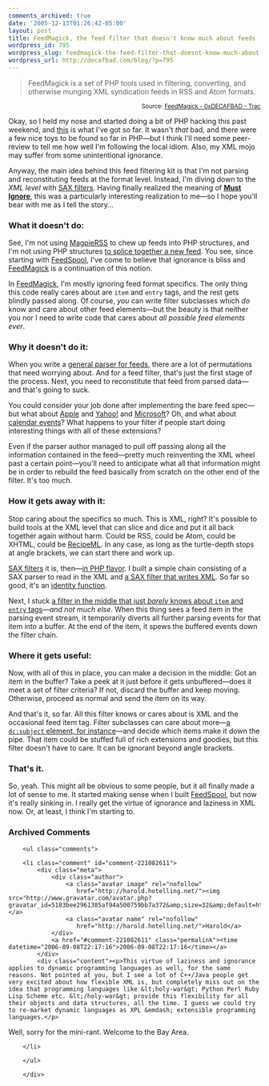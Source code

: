 ```yaml
---
comments_archived: true
date: '2005-12-13T01:26:42-05:00'
layout: post
title: FeedMagick, the feed filter that doesn't know much about feeds
wordpress_id: 795
wordpress_slug: feedmagick-the-feed-filter-that-doesnt-know-much-about-feeds
wordpress_url: http://decafbad.com/blog/?p=795
---
```

<blockquote cite="http://decafbad.com/trac/wiki/FeedMagick">FeedMagick is a set of PHP tools used in filtering, converting, and otherwise munging XML syndication feeds in RSS and Atom formats.</blockquote>
<small style="text-align:right; display:block">Source: <a href="http://decafbad.com/trac/wiki/FeedMagick">FeedMagick - 0xDECAFBAD - Trac</a></small>

Okay, so I held my nose and started doing a bit of PHP hacking this past weekend, and [this][fm] is what I've got so far.  It wasn't *that* bad, and there were a few nice toys to be found so far in PHP—but I think I'll need some peer-review to tell me how well I'm following the local idiom.  Also, my XML mojo may suffer from some unintentional ignorance.

Anyway, the main idea behind this feed filtering kit is that I'm not parsing and reconstituting feeds at the format level.   Instead, I'm diving down to the *XML level* with [SAX filters][sf].  Having finally realized the meaning of [**Must Ignore**][mi], this was a particularly interesting realization to me—so I hope you'll bear with me as I tell the story...

### What it doesn't do:

See, I'm not using [MagpieRSS][mp] to chew up feeds into PHP structures, and I'm not using PHP structures [to splice together a new feed][sp].  You see, since starting with [FeedSpool][fs], I've come to believe that ignorance is bliss and [FeedMagick][fm] is a continuation of this notion.  

In [FeedMagick][fm], I'm mostly ignoring feed format specifics.  The only thing this code really cares about are `item` and `entry` tags, and the rest gets blindly passed along.  Of course, *you* can write filter subclasses which *do* know and care about other feed elements—but the beauty is that neither you nor I need to write code that cares about *all possible feed elements ever*.

### Why it doesn't do it:

When you write a [general parser for feeds][gp], there are a lot of permutations that need worrying about.  And for a  feed filter, that's just the first stage of the process.  Next, you need to reconstitute that feed from parsed data—and that's going to suck.  

You could consider your job done after implementing the bare feed spec—but what about [Apple][itunes] and [Yahoo!][] and [Microsoft][msft]?  Oh, and what about [calendar events][cal]?  What happens to your filter if people start doing interesting things with all of these extensions?  

Even if the parser author managed to pull off passing along all the information contained in the feed—pretty much reinventing the XML wheel past a certain point—you'll need to anticipate what all that information might be in order to rebuild the feed basically from scratch on the other end of the filter.  It's too much.

### How it gets away with it:

Stop caring about the specifics so much.  This is XML, right?  It's possible to build tools at the XML level that can slice and dice and put it all back together again without harm.  Could be RSS, could be Atom, could be XHTML, could be [RecipeML][].  In any case, as long as the turtle-depth stops at angle brackets, we can start there and work up.

[SAX filters][sfil] it is, then—[in PHP flavor][saxp].  I built a simple chain consisting of a SAX parser to read in the XML and [a SAX filter that writes XML][xmlout].  So far so good, it's an [identity function][if].

Next, I stuck [a filter in the middle that just *barely* knows about `item` and `entry` tags](http://decafbad.com/trac/browser/trunk/FeedMagick/includes/FeedMagick/FeedItemFilter.php)—*and not much else*.  When this thing sees a feed item in the parsing event stream, it temporarily diverts all further parsing events for that item into a buffer.  At the end of the item, it spews the buffered events down the filter chain.

### Where it gets useful:

Now, with all of this in place, you can make a decision in the middle:  Got an item in the buffer?  Take a peek at it just before it gets unbuffered—does it meet a set of filter criteria?  If not, discard the buffer and keep moving.  Otherwise, proceed as normal and send the item on its way.

And that's it, so far.  All this filter knows or cares about is XML and the occasional feed item tag.  Filter subclasses can care about more—[a `dc:subject` element, for instance][dc]—and decide which items make it down the pipe.  That item could be stuffed full of rich extensions and goodies, but this filter doesn't have to care.  It can be ignorant beyond angle brackets.

### That's it.

So, yeah.  This might all be obvious to some people, but it all finally made a lot of sense to me.  It started making sense when I built [FeedSpool][fs], but now it's really sinking in.  I really get the virtue of ignorance and laziness in XML now.  Or, at least, I think I'm starting to.

[xmlout]: http://decafbad.com/trac/browser/trunk/FeedMagick/includes/FeedMagick/XMLGeneratorFilter.php
[saxp]: http://pear.php.net/package/XML_SaxFilters
[dc]: http://decafbad.com/trac/browser/trunk/FeedMagick/subject-filter.php
[sfil]: http://www.xml.com/pub/a/2001/10/10/sax-filters.html
[mi]: http://www.xml.com/pub/a/2003/12/03/versioning.html
[if]: http://en.wikipedia.org/wiki/Identity_function
[recipeml]: http://www.formatdata.com/recipeml/
[cal]: http://web.resource.org/rss/1.0/modules/event/
[itunes]: http://phobos.apple.com/static/iTunesRSS.html
[yahoo!]: http://search.yahoo.com/mrss
[amazon]: http://opensearch.a9.com/spec/opensearchrss/1.0/
[msft]: http://msdn.microsoft.com/xml/rss/sse/
[gp]: http://www.feedparser.org/
[sf]: http://www-128.ibm.com/developerworks/xml/library/x-tipsaxflex.html
[mp]: http://magpierss.sourceforge.net/
[sp]: http://hublog.hubmed.org/archives/000919.html
[fs]: http://decafbad.com/trac/wiki/FeedSpool
[fm]: http://decafbad.com/trac/wiki/FeedMagick
[b]: http://decafbad.com/blog/2005/12/09/rss-plumbing-in-php-nowhere-to-be-found

<!-- tags: rss atom feed syndication php hackingfeeds -->

<div id="comments" class="comments archived-comments">
            <h3>Archived Comments</h3>
            
        <ul class="comments">
            
        <li class="comment" id="comment-221082611">
            <div class="meta">
                <div class="author">
                    <a class="avatar image" rel="nofollow" 
                       href="http://harold.hotelling.net/"><img src="http://www.gravatar.com/avatar.php?gravatar_id=5183bee2961385af94a500759bb7a372&amp;size=32&amp;default=http://mediacdn.disqus.com/1320279820/images/noavatar32.png"/></a>
                    <a class="avatar name" rel="nofollow" 
                       href="http://harold.hotelling.net/">Harold</a>
                </div>
                <a href="#comment-221082611" class="permalink"><time datetime="2006-09-08T22:17:16">2006-09-08T22:17:16</time></a>
            </div>
            <div class="content"><p>This virtue of laziness and ignorance applies to dynamic programming languages as well, for the same reasons. Not pointed at you, but I see a lot of C++/Java people get very excited about how flexible XML is, but completely miss out on the idea that programming languages like &lt;holy-war&gt; Python Perl Ruby Lisp Scheme etc. &lt;/holy-war&gt; provide this flexibility for all their objects and data structures, all the time. I guess we could try to re-market dynamic languages as XPL &emdash; extensible programming languages.</p>

<p>Well, sorry for the mini-rant. Welcome to the Bay Area.</p></div>
            
        </li>
    
        </ul>
    
        </div>
    